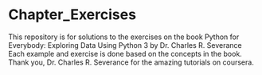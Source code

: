 # Chapter_Exercises
This repository is for solutions to the exercises on the book Python for Everybody: Exploring Data Using Python 3
by Dr. Charles R. Severance
Each example and exercise is done based on the concepts in the book.
Thank you, Dr. Charles R. Severance for the amazing tutorials on coursera.
